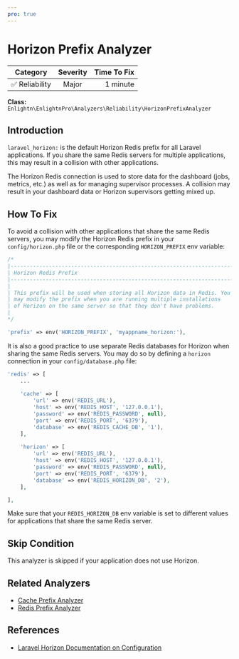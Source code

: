 ```yaml
---
pro: true
---
```


# Horizon Prefix Analyzer <Badge text="PRO" type="tip"/>

| Category       | Severity   | Time To Fix  |
| -------------  |:----------:| ------------:|
| :white_check_mark: Reliability | Major | 1 minute    |

**Class:** `Enlightn\EnlightnPro\Analyzers\Reliability\HorizonPrefixAnalyzer`

## Introduction

`laravel_horizon:` is the default Horizon Redis prefix for all Laravel applications. If you share the same Redis servers for multiple applications, this may result in a collision with other applications.

The Horizon Redis connection is used to store data for the dashboard (jobs, metrics, etc.) as well as for managing supervisor processes. A collision may result in your dashboard data or Horizon supervisors getting mixed up.

## How To Fix

To avoid a collision with other applications that share the same Redis servers, you may modify the Horizon Redis prefix in your `config/horizon.php` file or the corresponding `HORIZON_PREFIX` env variable:

```php
/*
|--------------------------------------------------------------------------
| Horizon Redis Prefix
|--------------------------------------------------------------------------
|
| This prefix will be used when storing all Horizon data in Redis. You
| may modify the prefix when you are running multiple installations
| of Horizon on the same server so that they don't have problems.
|
*/

'prefix' => env('HORIZON_PREFIX', 'myappname_horizon:'),
```

It is also a good practice to use separate Redis databases for Horizon when sharing the same Redis servers. You may do so by defining a `horizon` connection in your `config/database.php` file:

```php
'redis' => [
    ...
    
    'cache' => [
        'url' => env('REDIS_URL'),
        'host' => env('REDIS_HOST', '127.0.0.1'),
        'password' => env('REDIS_PASSWORD', null),
        'port' => env('REDIS_PORT', '6379'),
        'database' => env('REDIS_CACHE_DB', '1'),
    ],
    
    'horizon' => [
        'url' => env('REDIS_URL'),
        'host' => env('REDIS_HOST', '127.0.0.1'),
        'password' => env('REDIS_PASSWORD', null),
        'port' => env('REDIS_PORT', '6379'),
        'database' => env('REDIS_HORIZON_DB', '2'),
    ],

],
```

Make sure that your `REDIS_HORIZON_DB` env variable is set to different values for applications that share the same Redis server.

## Skip Condition

This analyzer is skipped if your application does not use Horizon.

## Related Analyzers

- [Cache Prefix Analyzer](cache-prefix-analyzer.html)
- [Redis Prefix Analyzer](redis-prefix-analyzer.html)

## References

- [Laravel Horizon Documentation on Configuration](https://laravel.com/docs/horizon#configuration)
